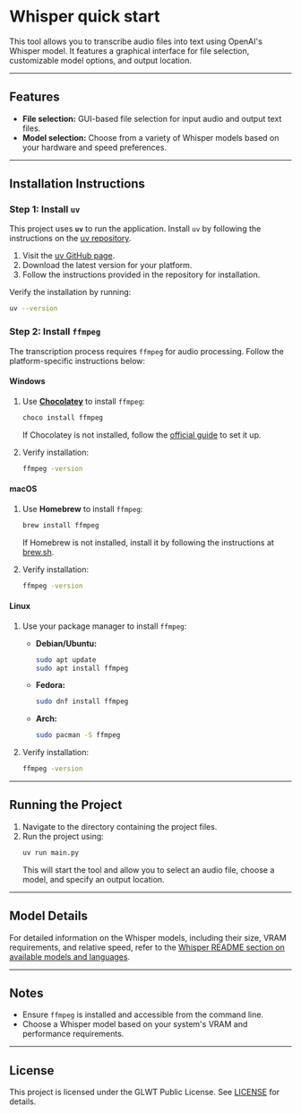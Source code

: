 # Whisper quick start

This tool allows you to transcribe audio files into text using OpenAI's Whisper model. It features a graphical interface for file selection, customizable model options, and output location.

---

## Features
- **File selection:** GUI-based file selection for input audio and output text files.
- **Model selection:** Choose from a variety of Whisper models based on your hardware and speed preferences.

---

## Installation Instructions

### Step 1: Install `uv`
This project uses **`uv`** to run the application. Install `uv` by following the instructions on the [uv repository](https://github.com/astral-sh/uv).

1. Visit the [uv GitHub page](https://github.com/astral-sh/uv).
2. Download the latest version for your platform.
3. Follow the instructions provided in the repository for installation.

Verify the installation by running:
```bash
uv --version
```

### Step 2: Install `ffmpeg`
The transcription process requires `ffmpeg` for audio processing. Follow the platform-specific instructions below:

#### Windows
1. Use **[Chocolatey](https://chocolatey.org/)** to install `ffmpeg`:
   ```bash
   choco install ffmpeg
   ```
   If Chocolatey is not installed, follow the [official guide](https://chocolatey.org/install) to set it up.

2. Verify installation:
   ```bash
   ffmpeg -version
   ```

#### macOS
1. Use **Homebrew** to install `ffmpeg`:
   ```bash
   brew install ffmpeg
   ```
   If Homebrew is not installed, install it by following the instructions at [brew.sh](https://brew.sh/).

2. Verify installation:
   ```bash
   ffmpeg -version
   ```

#### Linux
1. Use your package manager to install `ffmpeg`:
   - **Debian/Ubuntu:**
     ```bash
     sudo apt update
     sudo apt install ffmpeg
     ```
   - **Fedora:**
     ```bash
     sudo dnf install ffmpeg
     ```
   - **Arch:**
     ```bash
     sudo pacman -S ffmpeg
     ```

2. Verify installation:
   ```bash
   ffmpeg -version
   ```

---

## Running the Project
1. Navigate to the directory containing the project files.
2. Run the project using:
   ```bash
   uv run main.py
   ```
   This will start the tool and allow you to select an audio file, choose a model, and specify an output location.

---

## Model Details
For detailed information on the Whisper models, including their size, VRAM requirements, and relative speed, refer to the [Whisper README section on available models and languages](https://github.com/openai/whisper?tab=readme-ov-file#available-models-and-languages).

---

## Notes
- Ensure `ffmpeg` is installed and accessible from the command line.
- Choose a Whisper model based on your system's VRAM and performance requirements.

---

## License
This project is licensed under the GLWT Public License. See [LICENSE](LICENSE) for details.